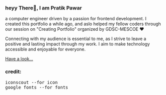 <h3>heyy There👋, I am Pratik Pawar</h3>

<p>a computer engineer driven by a passion for frontend development. 
I created this portfolio a while ago, and aslo helped my fellow coders through our session on "Creating Portfolio" organized by GDSC-MESCOE ❤️</p>
<p>Connecting with my audience is essential to me, as I strive to leave a positive and lasting impact through my work.
I aim to make technology accessible and enjoyable for everyone. </p>

[Have a look...](https://pratikpawar.tech/)
<br>

<h3>credit:</h3> 
<pre>iconscout --for icon
google fonts --for fonts</pre>
